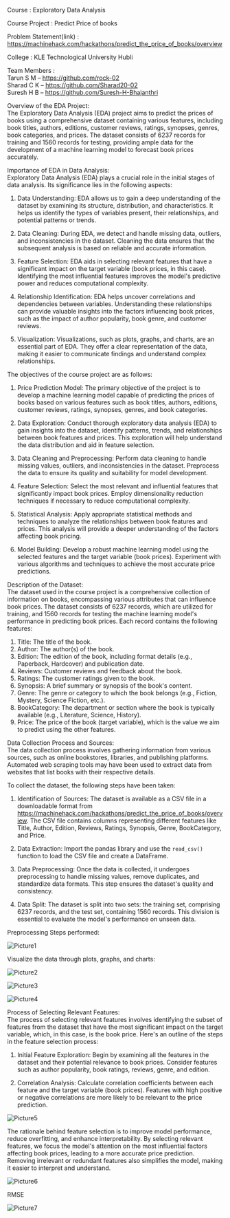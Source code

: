 Course : Exploratory Data Analysis

Course Project : Predict Price of books

Problem Statement(link) : https://machinehack.com/hackathons/predict_the_price_of_books/overview

College : KLE Technological University Hubli

Team Members :      
Tarun S M  –  https://github.com/rock-02  
Sharad C K –  https://github.com/Sharad20-02   
Suresh H B –  https://github.com/Suresh-H-Bhajanthri
      
Overview of the EDA Project:            
The Exploratory Data Analysis (EDA) project aims to predict the prices of books using a comprehensive dataset containing various features, including book titles, authors, editions, customer reviews, ratings, synopses, genres, book categories, and prices. The dataset consists of 6237 records for training and 1560 records for testing, providing ample data for the development of a machine learning model to forecast book prices accurately.

Importance of EDA in Data Analysis:             
Exploratory Data Analysis (EDA) plays a crucial role in the initial stages of data analysis. Its significance lies in the following aspects:

1. Data Understanding: EDA allows us to gain a deep understanding of the dataset by examining its structure, distribution, and characteristics. It helps us identify the types of variables present, their relationships, and potential patterns or trends.

2. Data Cleaning: During EDA, we detect and handle missing data, outliers, and inconsistencies in the dataset. Cleaning the data ensures that the subsequent analysis is based on reliable and accurate information.

3. Feature Selection: EDA aids in selecting relevant features that have a significant impact on the target variable (book prices, in this case). Identifying the most influential features improves the model's predictive power and reduces computational complexity.

4. Relationship Identification: EDA helps uncover correlations and dependencies between variables. Understanding these relationships can provide valuable insights into the factors influencing book prices, such as the impact of author popularity, book genre, and customer reviews.

5. Visualization: Visualizations, such as plots, graphs, and charts, are an essential part of EDA. They offer a clear representation of the data, making it easier to communicate findings and understand complex relationships.
 
The objectives of the course project are as follows:
1. Price Prediction Model: The primary objective of the project is to develop a machine learning model capable of predicting the prices of books based on various features such as book titles, authors, editions, customer reviews, ratings, synopses, genres, and book categories.

2. Data Exploration: Conduct thorough exploratory data analysis (EDA) to gain insights into the dataset, identify patterns, trends, and relationships between book features and prices. This exploration will help understand the data distribution and aid in feature selection.

3. Data Cleaning and Preprocessing: Perform data cleaning to handle missing values, outliers, and inconsistencies in the dataset. Preprocess the data to ensure its quality and suitability for model development.

4. Feature Selection: Select the most relevant and influential features that significantly impact book prices. Employ dimensionality reduction techniques if necessary to reduce computational complexity.

5. Statistical Analysis: Apply appropriate statistical methods and techniques to analyze the relationships between book features and prices. This analysis will provide a deeper understanding of the factors affecting book pricing.

6. Model Building: Develop a robust machine learning model using the selected features and the target variable (book prices). Experiment with various algorithms and techniques to achieve the most accurate price predictions.

Description of the Dataset:     
The dataset used in the course project is a comprehensive collection of information on books, encompassing various attributes that can influence book prices. The dataset consists of 6237 records, which are utilized for training, and 1560 records for testing the machine learning model's performance in predicting book prices. Each record contains the following features:
1. Title: The title of the book.
2. Author: The author(s) of the book.
3. Edition: The edition of the book, including format details (e.g., Paperback, Hardcover) and publication date.
4. Reviews: Customer reviews and feedback about the book.
5. Ratings: The customer ratings given to the book.
6. Synopsis: A brief summary or synopsis of the book's content.
7. Genre: The genre or category to which the book belongs (e.g., Fiction, Mystery, Science Fiction, etc.).
8. BookCategory: The department or section where the book is typically available (e.g., Literature, Science, History).
9. Price: The price of the book (target variable), which is the value we aim to predict using the other features.

Data Collection Process and Sources:          
The data collection process involves gathering information from various sources, such as online bookstores, libraries, and publishing platforms. Automated web scraping tools may have been used to extract data from websites that list books with their respective details.

To collect the dataset, the following steps have been taken:      

1. Identification of Sources: The dataset is available as a CSV file in a downloadable format from https://machinehack.com/hackathons/predict_the_price_of_books/overview. The CSV file contains columns representing different features like Title, Author, Edition, Reviews, Ratings, Synopsis, Genre, BookCategory, and Price.

2. Data Extraction: Import the pandas library and use the `read_csv()` function to load the CSV file and create a DataFrame.

3. Data Preprocessing: Once the data is collected, it undergoes preprocessing to handle missing values, remove duplicates, and standardize data formats. This step ensures the dataset's quality and consistency.

4. Data Split: The dataset is split into two sets: the training set, comprising 6237 records, and the test set, containing 1560 records. This division is essential to evaluate the model's performance on unseen data.

Preprocessing Steps performed:

![Picture1](https://github.com/rock-02/Data-Analysis-Predict-the-price-of-books/assets/98045645/6097724f-3b3b-476a-bc98-22d4d2d7dd29)


Visualize the data through plots, graphs, and charts:

![Picture2](https://github.com/rock-02/Data-Analysis-Predict-the-price-of-books/assets/98045645/8ab9572d-fc47-4ee1-bbe3-c7617423436c)

![Picture3](https://github.com/rock-02/Data-Analysis-Predict-the-price-of-books/assets/98045645/f16adde8-7c46-4d89-ab24-510cce6a26db)

![Picture4](https://github.com/rock-02/Data-Analysis-Predict-the-price-of-books/assets/98045645/b57dff45-9d5f-4f41-96ce-d4903fb56afc)

Process of Selecting Relevant Features:          
The process of selecting relevant features involves identifying the subset of features from the dataset that have the most significant impact on the target variable, which, in this case, is the book price. Here's an outline of the steps in the feature selection process:

1. Initial Feature Exploration: Begin by examining all the features in the dataset and their potential relevance to book prices. Consider features such as author popularity, book ratings, reviews, genre, and edition.

2. Correlation Analysis: Calculate correlation coefficients between each feature and the target variable (book prices). Features with high positive or negative correlations are more likely to be relevant to the price prediction.

![Picture5](https://github.com/rock-02/Data-Analysis-Predict-the-price-of-books/assets/98045645/613c33c4-e3d9-44ec-844b-e90aff6b8a6a)

The rationale behind feature selection is to improve model performance, reduce overfitting, and enhance interpretability. By selecting relevant features, we focus the model's attention on the most influential factors affecting book prices, leading to a more accurate price prediction. Removing irrelevant or redundant features also simplifies the model, making it easier to interpret and understand.

![Picture6](https://github.com/rock-02/Data-Analysis-Predict-the-price-of-books/assets/98045645/36fde674-a445-403b-a43d-34a5d12869ce)


RMSE

![Picture7](https://github.com/rock-02/Data-Analysis-Predict-the-price-of-books/assets/98045645/7f658533-c3e6-4c82-8a13-e7db8d949f2c)

